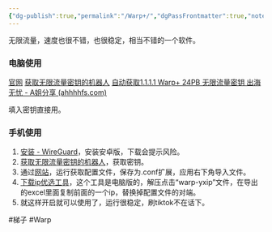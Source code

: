 ```yaml
---
{"dg-publish":true,"permalink":"/Warp+/","dgPassFrontmatter":true,"noteIcon":""}
---
```



无限流量，速度也很不错，也很稳定，相当不错的一个软件。

### 电脑使用
[官网](https://1.1.1.1/)
[获取无限流量密钥的机器人](https://t.me/generatewarpplusbot)
[自动获取1.1.1.1 Warp+ 24PB 无限流量密钥 出海无忧 - A姐分享 (ahhhhfs.com)](https://www.ahhhhfs.com/40632/)

填入密钥直接用。
### 手机使用
1. [安装 - WireGuard](https://www.wireguard.com/install/)，安装安卓版，下载会提示风险。
2. [获取无限流量密钥的机器人](https://t.me/generatewarpplusbot)，获取密钥。
3. 通过[网站](https://replit.com/@misaka-blog/wgcf-profile-generator?v=1)，运行获取配置文件，保存为.conf扩展，应用右下角导入文件。
4. [下载ip优选工具](https://gitlab.com/Misaka-blog/warp-script/-/raw/main/files/warp-yxip/warp-yxip-win.7z?inline=false)，这个工具是电脑版的，解压点击“warp-yxip”文件，在导出的excel里面复制前面的一个ip，替换掉配置文件的对端。
5. 就这样开启就可以使用了，运行很稳定，刷tiktok不在话下。




#梯子 #Warp
